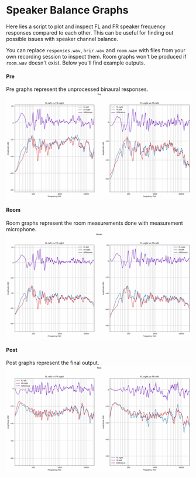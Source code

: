 # Speaker Balance Graphs
Here lies a script to plot and inspect FL and FR speaker frequency responses compared to each other. This can be useful
for finding out possible issues with speaker channel balance.

You can replace `responses.wav`, `hrir.wav` and `room.wav` with files from your own recording session to inspect them.
Room graphs won't be produced if `room.wav` doesn't exist. Below you'll find example outputs.

#### Pre
Pre graphs represent the unprocessed binaural responses.
![pre graphs](./Pre.png)

#### Room
Room graphs represent the room measurements done with measurement microphone.
![room graphs](./Room.png)

#### Post
Post graphs represent the final output.
![post graphs](./Post.png)
